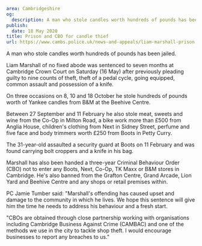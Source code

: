```yaml
area: Cambridgeshire
og:
  description: A man who stole candles worth hundreds of pounds has been jailed.
publish:
  date: 18 May 2020
title: Prison and CBO for candle thief
url: https://www.cambs.police.uk/news-and-appeals/liam-marshall-prison
```

A man who stole candles worth hundreds of pounds has been jailed.

Liam Marshall of no fixed abode was sentenced to seven months at Cambridge Crown Court on Saturday (16 May) after previously pleading guilty to nine counts of theft, theft of a pedal cycle, going equipped, common assault and possession of a knife.

On three occasions on 8, 10 and 18 October he stole hundreds of pounds worth of Yankee candles from B&M at the Beehive Centre.

Between 27 September and 11 February he also stole meat, sweets and wine from the Co-Op in Milton Road, a bike work more than £500 from Anglia House, children's clothing from Next in Sidney Street, perfume and five face and body trimmers worth £250 from Boots in Petty Curry.

The 31-year-old assaulted a security guard at Boots on 11 February and was found carrying bolt croppers and a knife in his bag.

Marshall has also been handed a three-year Criminal Behaviour Order (CBO) not to enter any Boots, Next, Co-Op, TK Maxx or B&M stores in Cambridge. He's also banned from the Grafton Centre, Grand Arcade, Lion Yard and Beehive Centre and any shops or retail premises within.

PC Jamie Tumber said: "Marshall's offending has caused upset and damage to the community in which he lives. We hope this sentence will give him the time he needs to address his behaviour and a fresh start.

"CBOs are obtained through close partnership working with organisations including Cambridge Business Against Crime (CAMBAC) and one of the methods we use in the city to tackle shop theft. I would encourage businesses to report any breaches to us."
